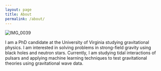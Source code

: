 ```yaml
---
layout: page
title: About
permalink: /about/
---
```


![IMG_0039](https://github.com/user-attachments/assets/4d5770e5-4f36-4b52-b30d-37fe788995d3)

I am a PhD candidate at the University of Virginia studying gravitational physics. I am interested in solving problems in strong-field gravity using black holes and neutron stars. Currently, I am studying tidal interactions of pulsars and applying machine learning techniques to test gravitational theories using gravitational wave data. 
